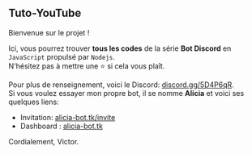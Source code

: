 ## Tuto-YouTube
Bienvenue sur le projet !

Ici, vous pourrez trouver **tous les codes** de la série **Bot Discord** en `JavaScript` propulsé par `Nodejs`.<br>
N'hésitez pas à mettre une :star: si cela vous plaît.

Pour plus de renseignement, voici le Discord: [discord.gg/5D4P6qR](https://discord.gg/5D4P6qR).<br>
Si vous voulez essayer mon propre bot, il se nomme **Alicia** et voici ses quelques liens:

- Invitation: [alicia-bot.tk/invite](https://alicia-bot.tk/invite)
- Dashboard : [alicia-bot.tk](https://alicia-bot.tk/)

Cordialement, Victor.
